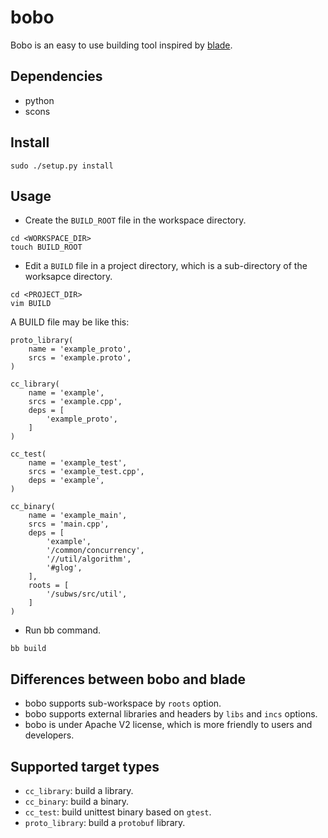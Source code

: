 bobo
====

Bobo is an easy to use building tool inspired by [blade](https://github.com/chen3feng/typhoon-blade).

Dependencies
----
* python
* scons

Install
----
```
sudo ./setup.py install
```
Usage
----
* Create the `BUILD_ROOT` file in the workspace directory.

```
cd <WORKSPACE_DIR>
touch BUILD_ROOT
```
* Edit a `BUILD` file in a project directory, which is a sub-directory of the worksapce directory.

```
cd <PROJECT_DIR>
vim BUILD
```
A BUILD file may be like this:

```
proto_library(
    name = 'example_proto',
    srcs = 'example.proto',
)

cc_library(
    name = 'example',
    srcs = 'example.cpp',
    deps = [
        'example_proto',
    ]
)

cc_test(
    name = 'example_test',
    srcs = 'example_test.cpp',
    deps = 'example',
)

cc_binary(
    name = 'example_main',
    srcs = 'main.cpp',
    deps = [
    	'example',
    	'/common/concurrency',
    	'//util/algorithm',
        '#glog',
    ],
    roots = [
    	'/subws/src/util',
    ]
)
```
* Run bb command.

```
bb build
```
Differences between bobo and blade
----
* bobo supports sub-workspace by `roots` option.
* bobo supports external libraries and headers by `libs` and `incs` options.
* bobo is under Apache V2 license, which is more friendly to users and developers.

Supported target types
----
* `cc_library`: build a library.
* `cc_binary`: build a binary.
* `cc_test`: build unittest binary based on `gtest`.
* `proto_library`: build a `protobuf` library.
